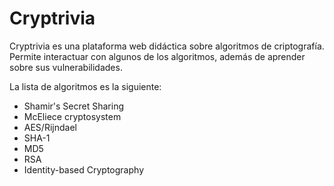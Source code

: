 # Cryptrivia

Cryptrivia es una plataforma web didáctica sobre algoritmos de criptografía. Permite
interactuar con algunos de los algoritmos, además de aprender sobre sus vulnerabilidades.

La lista de algoritmos es la siguiente:

- Shamir's Secret Sharing
- McEliece cryptosystem
- AES/Rijndael
- SHA-1
- MD5
- RSA
- Identity-based Cryptography